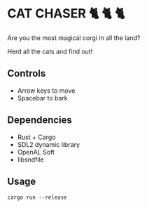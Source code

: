 # CAT CHASER 🐈 🐈 🐈

Are you the most magical corgi in all the land?

Herd all the cats and find out!

## Controls
* Arrow keys to move
* Spacebar to bark

## Dependencies
* Rust + Cargo
* SDL2 dynamic library
* OpenAL Soft
* libsndfile

## Usage
`cargo run --release`
